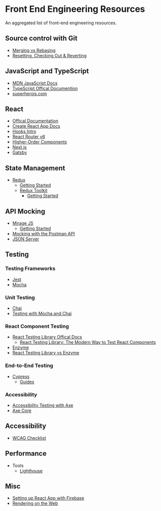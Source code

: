 # Front End Engineering Resources

An aggregated list of front-end engineering resources.


## Source control with Git
- [Merging vs Rebasing](https://www.atlassian.com/git/tutorials/merging-vs-rebasing)
- [Resetting, Checking Out & Reverting](https://www.atlassian.com/git/tutorials/resetting-checking-out-and-reverting)

## JavaScript and TypeScript
- [MDN JavaScript Docs](https://developer.mozilla.org/en-US/docs/Web/JavaScript)
- [TypeScript Offical Documention](https://www.typescriptlang.org/docs/)
- [superherojs.com](http://superherojs.com/)

## React
- [Offical Documentation](https://reactjs.org/docs/getting-started.html)
- [Create React App Docs](https://create-react-app.dev/docs/getting-started)
- [Hooks Intro](https://reactjs.org/docs/hooks-intro.html)
- [React Router v6](https://reactrouter.com/docs/en/v6)
- [Higher-Order Components](https://reactjs.org/docs/higher-order-components.html)
- [Next.js]()
- [Gatsby]()

## State Management
- [Redux](https://redux.js.org/)
    - [Getting Started](https://redux.js.org/introduction/getting-started)
    - [Redux Toolkit](https://redux-toolkit.js.org/)
        - [Getting Started](https://redux-toolkit.js.org/introduction/getting-started)

## API Mocking
- [Mirage JS](https://miragejs.com/)
    - [Getting Started](https://miragejs.com/docs/getting-started/introduction/)
- [Mocking with the Postman API](https://learning.postman.com/docs/designing-and-developing-your-api/mocking-data/mock-with-api/#step-1-set-up-a-collection-for-mocking)
- [JSON Server](https://www.npmjs.com/package/json-server)
## Testing

### Testing Frameworks
- [Jest](https://jestjs.io/docs/getting-started)
- [Mocha](https://mochajs.org/)
### Unit Testing
- [Chai](https://www.chaijs.com/)
- [Testing with Mocha and Chai](https://medium.com/spidernitt/testing-with-mocha-and-chai-b8da8d2e10f2) 
### React Component Testing
- [React Testing Library Offical Docs](https://testing-library.com/docs/react-testing-library/intro/)
    - [React Testing Library: The Modern Way to Test React Components](https://blog.bitsrc.io/react-testing-library-the-modern-way-to-test-react-components-778ef578d0d9)
- [Enzyme](https://enzymejs.github.io/enzyme/)
- [React Testing Library vs Enzyme](https://medium.com/wesionary-team/react-testing-library-vs-enzyme-afd29db380ac)

### End-to-End Testing
- [Cypress](https://www.cypress.io/)
    - [Guides](https://docs.cypress.io/guides/overview/why-cypress)

### Accessibility
- [Accessibility Testing with Axe](https://www.youtube.com/watch?v=Oy44NA1F5u4)
- [Axe Core](https://github.com/dequelabs/axe-core)

## Accessibility
- [WCAG Checklist](https://www.a11yproject.com/checklist/)

## Performance
- Tools
    - [Lighthouse](https://developers.google.com/web/tools/lighthouse)
## Misc
- [Setting up React App with Firebase](https://theashishmaurya.medium.com/firebase-react-setting-up-react-app-with-firebase-2e8ea1213483)
- [Rendering on the Web](https://developers.google.com/web/updates/2019/02/rendering-on-the-web)